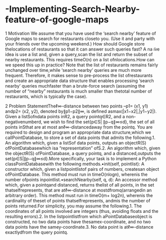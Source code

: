 # -Implementing-Search-Nearby-feature-of-google-maps
1    Motivation 
We assume that you have used the ‘search nearby’ feature of Google maps to search for restaurants closeto  you.   (Use  it  and  party  with  your  friends  over  the  upcoming  weekend.)   How  should  Google  store  thelocations of restaurants so that it can answer such queries fast?  A na ̈ıve idea is use a list and, given a query,scan the list and return the subset of nearby restaurants.  This requires timeO(n) on a list ofnlocations.How can we speed this up in practice?  Note that the list of restaurants remains fairly unchanged over time,while ‘search nearby’ queries are much more frequent.  Therefore, it makes sense to pre-process the list ofrestaurants and create an appropriate data structure that enables processing ‘search nearby’ queries muchfaster  than  a  brute-force  search  (assuming  the  number  of  “nearby”  restaurants  is  much  smaller  than  thetotal number of restaurants, which is typically the case).


2    Problem StatementTheℓ∞-distance between two points –p1= (x1, y1) andp2= (x2, y2), denoted by∥p1−p2∥∞, is defined asmax(|x1−x2|,|y1−y2|).  Given a listSofndata points inR2, a query pointq∈R2, and a non-negativenumberd, we wish to find the set{p∈S| ∥p−q∥∞≤d}, the set of all points inSthat are at most anℓ∞-distancedaway from the pointq.  You are required to design and program an appropriate data structure,which we callPointDatabase, to store a set of data points that admits the following.1.  An algorithm which, given a listSof data points, outputs an objectR(S) ofPointDatabasewhich isa “representation” ofS.2.  An  algorithm  which,  given  the  objectR(S)  ofPointDatabase,  a  query  pointq,  and  a  distanced,outputs the set{p∈S|∥p−q∥∞≤d}.More specifically, your task is to implement a Python classPointDatabasewith the following methods.•init(self, pointlist):  A constructor which, given a listpointlistof pairs of numbers, createsan  object  ofPointDatabase.   This  method  must  run  in  timeO(nlogn),  wherenis  the  number  ofpoints inpointlist.•searchNearby(self, q, d):  An accessor method which, given a pointqand distanced, returns thelist of all points, in the set thatselfrepresents, that are atℓ∞-distance at mostdfromq(arrangedin an arbitrary order).  This method must run in timeO(m+ log2n), wherenis the cardinality of theset of points thatselfrepresents, andmis the number of points returned.For simplicity, you may assume the following.1.  The coordinates of all points involved are integers (thus, avoiding floats and the resulting errors).2.  In the listpointlistfrom which aPointDatabaseobject is constructed, no two data points have thesamex-coordinate, and no two data points have the samey-coordinate.3.  No data point is atℓ∞-distance exactlydfrom the query pointq.
